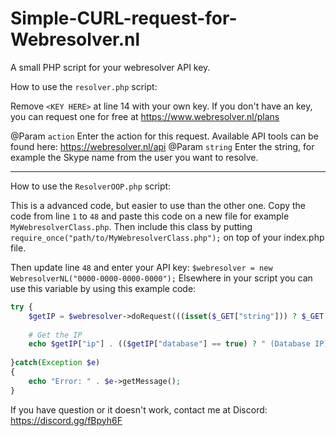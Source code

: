 # Simple-CURL-request-for-Webresolver.nl
A small PHP script for your webresolver API key.


How to use the `resolver.php` script:

Remove `<KEY HERE>` at line 14 with your own key. If you don't have an key, you can request one for free at https://www.webresolver.nl/plans

@Param `action` Enter the action for this request. Available API tools can be found here: https://webresolver.nl/api
@Param `string` Enter the string, for example the Skype name from the user you want to resolve.

-------------


How to use the `ResolverOOP.php` script:

This is a advanced code, but easier to use than the other one. Copy the code from line `1` to `48` and paste this code on a new file for example `MyWebresolverClass.php`. Then include this class by putting `require_once("path/to/MyWebresolverClass.php");` on top of your index.php file.

Then update line `48` and enter your API key: `$webresolver = new WebresolverNL("0000-0000-0000-0000");`
Elsewhere in your script you can use this variable by using this example code:

```php
try {
    $getIP = $webresolver->doRequest(((isset($_GET["string"])) ? $_GET["string"] : "echo123"), "resolve");
    
    # Get the IP
    echo $getIP["ip"] . (($getIP["database"] == true) ? " (Database IP)" : (($getIP["cached"] == true) ? " (Cached)" : " (Realtime)"));
    
}catch(Exception $e)
{
    echo "Error: " . $e->getMessage();
}
```

If you have question or it doesn't work, contact me at Discord: https://discord.gg/fBpyh6F
